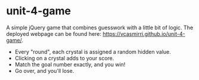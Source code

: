 # unit-4-game
A simple jQuery game that combines guesswork with a little bit of logic. The deployed webpage can be found here: https://vcasmirri.github.io/unit-4-game/.

* Every "round", each crystal is assigned a random hidden value.
* Clicking on a crystal adds to your score.
* Match the goal number exactly, and you win!
* Go over, and you'll lose.
